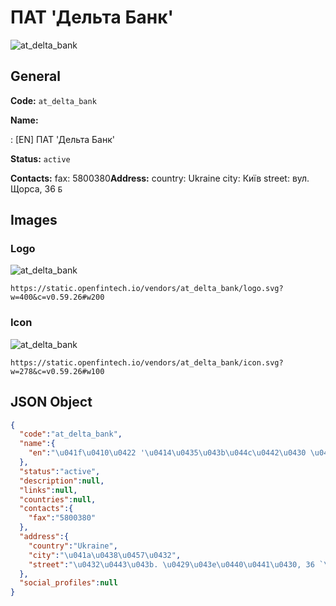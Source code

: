 
# ПАТ 'Дельта Банк' 
![at_delta_bank](https://static.openfintech.io/vendors/at_delta_bank/logo.svg?w=400&c=v0.59.26#w200)  

## General 
 
**Code:** `at_delta_bank` 
 
**Name:** 
 
:	[EN] ПАТ 'Дельта Банк' 
 
**Status:** `active` 
 
**Contacts:** 
fax: 5800380**Address:** 
country: Ukraine 
city: Київ 
street: вул. Щорса, 36 `Б` 

## Images 

### Logo 
 
![at_delta_bank](https://static.openfintech.io/vendors/at_delta_bank/logo.svg?w=400&c=v0.59.26#w200)  

```
https://static.openfintech.io/vendors/at_delta_bank/logo.svg?w=400&c=v0.59.26#w200
```  

### Icon 
 
![at_delta_bank](https://static.openfintech.io/vendors/at_delta_bank/icon.svg?w=278&c=v0.59.26#w100)  

```
https://static.openfintech.io/vendors/at_delta_bank/icon.svg?w=278&c=v0.59.26#w100
```  

## JSON Object 

```json
{
  "code":"at_delta_bank",
  "name":{
    "en":"\u041f\u0410\u0422 '\u0414\u0435\u043b\u044c\u0442\u0430 \u0411\u0430\u043d\u043a'"
  },
  "status":"active",
  "description":null,
  "links":null,
  "countries":null,
  "contacts":{
    "fax":"5800380"
  },
  "address":{
    "country":"Ukraine",
    "city":"\u041a\u0438\u0457\u0432",
    "street":"\u0432\u0443\u043b. \u0429\u043e\u0440\u0441\u0430, 36 `\u0411`"
  },
  "social_profiles":null
}
```  
